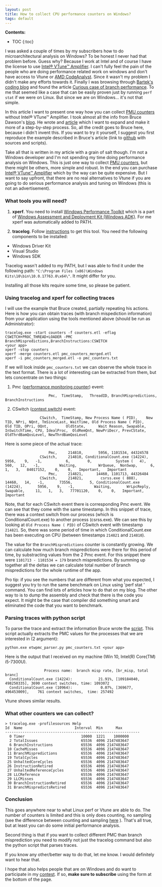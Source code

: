 ```yaml
---
layout: post
title: How to collect CPU performance counters on Windows?
tags: default
---
```


**Contents:**
* TOC
{:toc}

I was asked a couple of times by my subscribers how to do microarchitectural analysis on Windows? To be honest I never had that problem before. Guess why? Because I work at Intel and of course I have the license to use [Intel® VTune™ Amplifier](https://software.intel.com/en-us/vtune). I can't fully feel the pain of the people who are doing performance related work on windows and don't have access to Vtune or [AMD CodeAnalyst](https://en.wikipedia.org/wiki/AMD_CodeAnalyst). Since it wasn't my problem I didn't make any efforts towards it. Finally I was browsing through [Bartek's coding blog](https://www.bfilipek.com/) and found the article [Curious case of branch performance](https://www.bfilipek.com/2017/05/curius-case-of-branch-performance.html). To me that seemed like a case that can be easily proven just by running `perf stat` if we were on Linux. But since we are on Windows... it's not that simple.

In this article I want to present one way how you can collect [PMU counters](https://dendibakh.github.io/blog/2018/06/01/PMU-counters-and-profiling-basics) without Intel® VTune™ Amplifier. I took almost all the info from Bruce Dawson's [blog](https://randomascii.wordpress.com/). He wrote and [article](https://randomascii.wordpress.com/2016/11/27/cpu-performance-counters-on-windows/) which I want to expand and make it more of a step-by-step process. So, all the credit goes to Bruce here, because i didn't invent this. If you want to try it yourself, I suggest you first reproduce the example described in Bruce's article (link to [github](https://github.com/google/UIforETW/tree/master/LabScripts/ETWPMCDemo) with sources and scripts).

Take all that is written in my article with a grain of salt though. I'm not a Windows developer and I'm not spending my time doing performance analysis on Windows. This is just one way to collect [PMU counters](https://dendibakh.github.io/blog/2018/06/01/PMU-counters-and-profiling-basics), but there might be others, more simple and robust. In the end you can purchase [Intel® VTune™ Amplifier](https://software.intel.com/en-us/vtune) which by the way can be quite expensive. But I want to say upfront, that there are no real alternatives to Vtune if you are going to do serious performance analysis and tuning on Windows (this is not an advertisement).

### What tools you will need?

1. __xperf__. You need to install [Windows Performance Toolkit](https://docs.microsoft.com/en-us/windows-hardware/test/wpt/) which is a part of [Windows Assessment and Deployment Kit (Windows ADK)](https://docs.microsoft.com/en-us/windows-hardware/get-started/adk-install). For me xperf was automatically added to PATH.

2. __tracelog__. Follow [instructions](https://docs.microsoft.com/ru-ru/windows-hardware/drivers/devtest/tracelog) to get this tool. You need the following components to be installed:
  * Windows Driver Kit
  * Visual Studio
  * Windows SDK
  
Tracelog wasn't added to my PATH, but I was able to find it under the following path: `"C:\Program Files (x86)\Windows Kits\10\bin\10.0.17763.0\x64\"`. It might differ for you.

Installing all those kits require some time, so please be patient.

### Using tracelog and xperf for collecting traces

I will use the example that Bruce created, partially repeating his actions. Here is how you can obtain traces (with branch mispediction information) from your application using the tools mentioned above (should be run as Administrator):

```
tracelog.exe -start counters -f counters.etl -eflag CSWITCH+PROC_THREAD+LOADER -PMC BranchMispredictions,BranchInstructions:CSWITCH
<your app>
xperf -stop counters
xperf -merge counters.etl pmc_counters_merged.etl
xperf -i pmc_counters_merged.etl -o pmc_counters.txt
```

If we will look inside `pmc_counters.txt` we can observe the whole trace in the text format. There is a lot of interesting can be extracted from them, but lets concentrate on two things:
1. Pmc ([performance monitoring counter](https://en.wikipedia.org/wiki/Hardware_performance_counter)) event:

```
                    Pmc,  TimeStamp,   ThreadID, BranchMispredictions, BranchInstructions
```

2. CSwitch ([context switch](https://en.wikipedia.org/wiki/Context_switch)) event:

```
                CSwitch,  TimeStamp, New Process Name ( PID),    New TID, NPri, NQnt, TmSinceLast, WaitTime, Old Process Name ( PID),    Old TID, OPri, OQnt,        OldState,      Wait Reason, Swapable, InSwitchTime, CPU, IdealProc,  OldRemQnt, NewPriDecr, PrevCState, OldThrdBamQosLevel, NewThrdBamQosLevel
```

Here is some piece of the actual trace:

```
                    Pmc,     214810,       5956, 1101534, 44324578
                CSwitch,     214810, ConditionalCount.exe (14224),       5956,    9,   -1,           6,        0,           System (   4),        560,   12,   -1,         Waiting,          WrQueue,  NonSwap,      6,   1,   3,   84017152,    0,    0,   Important,   Important
                    Pmc,     214821,      14460, 1101713, 44326484
                CSwitch,     214821,        csrss.exe ( 888),      14460,   14,   -1,       73556,        5, ConditionalCount.exe (14224),       5956,    9,   -1,         Waiting,       WrLpcReply, Swapable,     11,   1,   3,   77701120,    0,    0,   Important,   Important
```

Note, that for each CSwitch event there is corresponding Pmc event. We can see that they come with the same timestamp. In this snippet of trace, there was a context switch from our process (which is ConditionalCount.exe) to another process (csrss.exe). We can see this by looking at `Old Process Name ( PID)` of CSwitch event with timestamp `214821`. So, there was some period of time in which ConditionalCount.exe has been executing on CPU (between timestamps `214821` and `214810`). 

The value for the `BranchMispredictions` counter is constantly growing. We can calculate how much branch mispredictions were there for this period of time, by substracting values from the 2 Pmc event. For this snippet there were `1101713 - 1101534 = 179` branch mispredictions. By summing up together all the deltas we can calculate total number of branch mispredictions for the whole runtime of the app.

Pro tip: if you see the numbers that are different from what you expected, I suggest you try to run the same benchmark on Linux using 'perf stat <your binary>' command. You can find lots of articles how to do that on my blog. The other way to is to dump the assembly and check that there is the code you expect. It might be the case that compiler did something smart and eliminated the code that you want to benchmark.

### Parsing traces with python script

To parse the trace and extract the information Bruce wrote the [script](https://github.com/google/UIforETW/blob/master/LabScripts/ETWPMCDemo/etwpmc_parser.py). This script actually extracts the PMC values for the processes that we are interested in (2 argument):

```
python.exe etwpmc_parser.py pmc_counters.txt <your app>
```

Here is the output that I received on my machine (Win 10, Intel(R) Core(TM) i5-7300U).

```
                  Process name:  branch misp rate, [br_misp, total branc]
  ConditionalCount.exe (14224):            21.91%, [109184040, 498250335], 3690 context switches, time: 1093072
  ConditionalCount.exe (10964):             0.07%, [369677, 496453009],    761 context switches,  time: 257492
```

Vtune shows similar results.

### What other counters we can collect?

```
> tracelog.exe -profilesources Help
Id  Name                        Interval  Min      Max
--------------------------------------------------------------
  0 Timer                          10000  1221    1000000
  2 TotalIssues                    65536  4096 2147483647
  6 BranchInstructions             65536  4096 2147483647
 10 CacheMisses                    65536  4096 2147483647
 11 BranchMispredictions           65536  4096 2147483647
 19 TotalCycles                    65536  4096 2147483647
 25 UnhaltedCoreCycles             65536  4096 2147483647
 26 InstructionRetired             65536  4096 2147483647
 27 UnhaltedReferenceCycles        65536  4096 2147483647
 28 LLCReference                   65536  4096 2147483647
 29 LLCMisses                      65536  4096 2147483647
 30 BranchInstructionRetired       65536  4096 2147483647
 31 BranchMispredictsRetired       65536  4096 2147483647
```

### Conclusion

This goes anywhere near to what Linux perf or Vtune are able to do. The number of counters is limited and this is only does counting, no sampling (see the difference between counting and sampling [here](https://dendibakh.github.io/blog/2018/06/01/PMU-counters-and-profiling-basics) ). That's all true, but at least you can do some initial performance analysis.

Second thing is that if you want to collect different PMC than branch misprediction you need to modify not just the tracelog command but also the python script that parses traces.

If you know any other/better way to do that, let me know. I would definitely want to hear that.

I hope that also helps people that are on Windows and do want to participate in my [contest](https://dendibakh.github.io/blog/2019/02/02/Performance-optimization-contest). If so, **make sure to subscribe** using the form at the bottom of the page.
